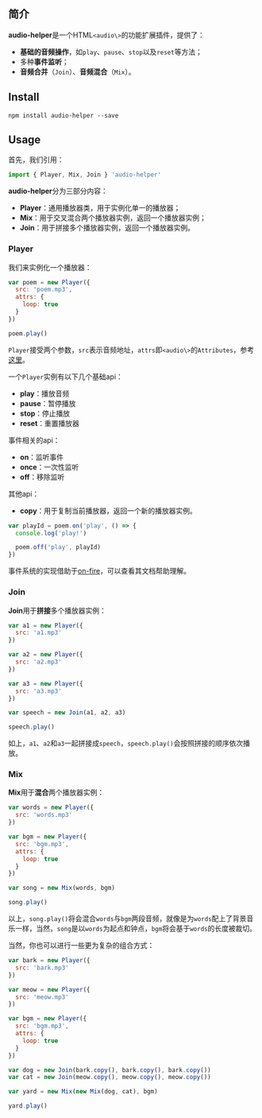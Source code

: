 ## 简介

**audio-helper**是一个HTML`<audio\>`的功能扩展插件，提供了：

- **基础的音频操作**，如`play`、`pause`、`stop`以及`reset`等方法；
- 多种**事件监听**；
- **音频合并**（`Join`）、**音频混合**（`Mix`）。


## Install

```shell
npm install audio-helper --save
```


## Usage

首先，我们引用：

```javascript
import { Player, Mix, Join } 'audio-helper'
```

**audio-helper**分为三部分内容：

- **Player**：通用播放器类，用于实例化单一的播放器；
- **Mix**：用于交叉混合两个播放器实例，返回一个播放器实例；
- **Join**：用于拼接多个播放器实例，返回一个播放器实例。


### Player

我们来实例化一个播放器：

```javascript
var poem = new Player({
  src: 'poem.mp3',
  attrs: {
    loop: true
  }
})

poem.play()
```


`Player`接受两个参数，`src`表示音频地址，`attrs`即`<audio\>`的`Attributes`，参考[这里](https://developer.mozilla.org/en-US/docs/Web/HTML/Element/audio)。

一个`Player`实例有以下几个基础api：

- **play**：播放音频
- **pause**：暂停播放
- **stop**：停止播放
- **reset**：重置播放器

事件相关的api：

- **on**：监听事件
- **once**：一次性监听
- **off**：移除监听

其他api：

- **copy**：用于复制当前播放器，返回一个新的播放器实例。


```javascript
var playId = poem.on('play', () => {
  console.log('play!')

  poem.off('play', playId)
})
```

事件系统的实现借助于[on-fire](https://github.com/jack-Lo/on-fire)，可以查看其文档帮助理解。


### Join

**Join**用于**拼接**多个播放器实例：

```javascript
var a1 = new Player({
  src: 'a1.mp3'
})

var a2 = new Player({
  src: 'a2.mp3'
})

var a3 = new Player({
  src: 'a3.mp3'
})

var speech = new Join(a1, a2, a3)

speech.play()
```

如上，`a1`、`a2`和`a3`一起拼接成`speech`，`speech.play()`会按照拼接的顺序依次播放。


### Mix

**Mix**用于**混合**两个播放器实例：

```javascript
var words = new Player({
  src: 'words.mp3'
})

var bgm = new Player({
  src: 'bgm.mp3',
  attrs: {
    loop: true
  }
})

var song = new Mix(words, bgm)

song.play()
```

以上，`song.play()`将会混合`words`与`bgm`两段音频，就像是为`words`配上了背景音乐一样，当然，`song`是以`words`为起点和钟点，`bgm`将会基于`words`的长度被裁切。

当然，你也可以进行一些更为复杂的组合方式：

```javascript
var bark = new Player({
  src: 'bark.mp3'
})

var meow = new Player({
  src: 'meow.mp3'
})

var bgm = new Player({
  src: 'bgm.mp3',
  attrs: {
    loop: true
  }
})

var dog = new Join(bark.copy(), bark.copy(), bark.copy())
var cat = new Join(meow.copy(), meow.copy(), meow.copy())

var yard = new Mix(new Mix(dog, cat), bgm)

yard.play()
```
